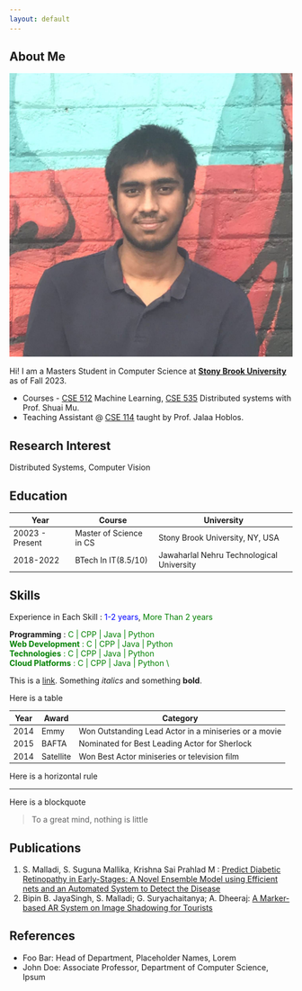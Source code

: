 ```yaml
---
layout: default
---
```


## About Me

<img class="profile-picture" src="siddhartha_malladi.jpg">

Hi! I am a Masters Student in Computer Science at **[Stony Brook University](https://www.cs.stonybrook.edu/)** as of Fall 2023.

- Courses - [CSE 512](https://sites.google.com/view/sbu-cse512-2023/home) Machine Learning, [CSE 535](http://mpaxos.com/teaching/ds/23fa/) Distributed systems with Prof. Shuai Mu.
- Teaching Assistant @ [CSE 114](https://sites.google.com/cs.stonybrook.edu/jhoblos-cse114/) taught by Prof. Jalaa Hoblos.

## Research Interest

Distributed Systems, Computer Vision

## Education

Year | Course | University
-----|-------|--------
20023 - Present | Master of Science in CS  | Stony Brook University, NY, USA
2018-2022 | BTech In IT(8.5/10) | Jawaharlal Nehru Technological University

## Skills

<style>
    o {color: Green}
    g {color: Blue}
</style>

Experience in Each Skill : <g>1-2 years</g>, <o>More Than 2 years</o>

**Programming** : <o> C <o> | <o> CPP <o> | <o> Java <o>| <o> Python <o>  \
**Web Development** : <o> C <o> | <o> CPP <o> | <o> Java <o>| <o> Python <o> \
**Technologies** : <o> C <o> | <o> CPP <o> | <o> Java <o>| <o> Python <o> \
**Cloud Platforms** : <o> C <o> | <o> CPP <o> | <o> Java <o>| <o> Python <o> \

This is a [link](http://google.com). Something *italics* and something **bold**.

Here is a table

Year | Award | Category
-----|-------|--------
2014 | Emmy  | Won Outstanding Lead Actor in a miniseries or a movie
2015 | BAFTA | Nominated for Best Leading Actor for Sherlock
2014 | Satellite | Won Best Actor miniseries or television film

Here is a horizontal rule

---

Here is a blockquote

> To a great mind, nothing is little

## Publications

1. S. Malladi, S. Suguna Mallika, Krishna Sai Prahlad M : [Predict Diabetic Retinopathy in Early-Stages: A Novel Ensemble Model using Efficient nets and an Automated System to Detect the Disease](https://www.ijitee.org/portfolio-item/l933511111222)
2. Bipin B. JayaSingh, S. Malladi; G. Suryachaitanya; A. Dheeraj: [A Marker-based AR System on Image Shadowing for Tourists](https://ieeexplore.ieee.org/abstract/document/10099856)

## References

* Foo Bar: Head of Department, Placeholder Names, Lorem
* John Doe: Associate Professor, Department of Computer Science, Ipsum

